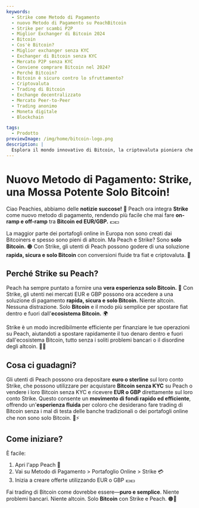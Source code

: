 ```yaml
---
keywords:
  - Strike come Metodo di Pagamento
  - nuovo Metodo di Pagamento su PeachBitcoin
  - Strike per scambi P2P
  - Miglior Exchanger di Bitcoin 2024
  - Bitcoin
  - Cos'è Bitcoin?
  - Miglior exchanger senza KYC
  - Exchanger di Bitcoin senza KYC
  - Mercato P2P senza KYC
  - Conviene comprare Bitcoin nel 2024?
  - Perché Bitcoin?
  - Bitcoin è sicuro contro lo sfruttamento?
  - Criptovaluta
  - Trading di Bitcoin
  - Exchange decentralizzato
  - Mercato Peer-to-Peer
  - Trading anonimo
  - Moneta digitale
  - Blockchain

tags:
  - Prodotto
previewImage: /img/home/bitcoin-logo.png
description: |
  Esplora il mondo innovativo di Bitcoin, la criptovaluta pioniera che consente transazioni sicure e decentralizzate su una rete globale. Scopri i migliori exchange di Bitcoin senza KYC, i mercati peer-to-peer e i vantaggi delle transazioni anonime in Bitcoin. Scopri perché Bitcoin rimane un investimento prezioso nel 2024 e come mantiene la sicurezza contro lo sfruttamento.
---
```


# Nuovo Metodo di Pagamento: Strike, una Mossa Potente Solo Bitcoin!

Ciao Peachies, abbiamo delle **notizie succose!** 🍑 Peach ora integra **Strike** come nuovo metodo di pagamento, rendendo più facile che mai fare **on-ramp e off-ramp** tra **Bitcoin ed EUR/GBP.** 💶💷

La maggior parte dei portafogli online in Europa non sono creati dai Bitcoiners e spesso sono pieni di altcoin. Ma Peach e Strike? Sono **solo Bitcoin.** 🟠 Con Strike, gli utenti di Peach possono godere di una soluzione **rapida, sicura e solo Bitcoin** con conversioni fluide tra fiat e criptovaluta. 💸

## Perché Strike su Peach?

Peach ha sempre puntato a fornire una **vera esperienza solo Bitcoin.** 🧡 Con Strike, gli utenti nei mercati EUR e GBP possono ora accedere a una soluzione di pagamento **rapida, sicura e solo Bitcoin.** Niente altcoin. Nessuna distrazione. Solo **Bitcoin** e il modo più semplice per spostare fiat dentro e fuori dall'**ecosistema Bitcoin.** 🌍

Strike è un modo incredibilmente efficiente per finanziare le tue operazioni su Peach, aiutandoti a spostare rapidamente il tuo denaro dentro e fuori dall'ecosistema Bitcoin, tutto senza i soliti problemi bancari o il disordine degli altcoin. 🏦🚫

## Cosa ci guadagni?

Gli utenti di Peach possono ora depositare **euro o sterline** sul loro conto Strike, che possono utilizzare per acquistare **Bitcoin senza KYC** su Peach o vendere i loro Bitcoin senza KYC e ricevere **EUR o GBP** direttamente sul loro conto Strike. Questo consente un **movimento di fondi rapido ed efficiente**, offrendo un'**esperienza fluida** per coloro che desiderano fare trading di Bitcoin senza i mal di testa delle banche tradizionali o dei portafogli online che non sono solo Bitcoin. 💱⚡

## Come iniziare?

È facile:

1) Apri l'app Peach 📱
2) Vai su Metodo di Pagamento > Portafoglio Online > Strike 💳
3) Inizia a creare offerte utilizzando EUR o GBP 💶💷

Fai trading di Bitcoin come dovrebbe essere—**puro e semplice**. Niente problemi bancari. Niente altcoin. Solo **Bitcoin** con Strike e Peach. 🟠🚀
